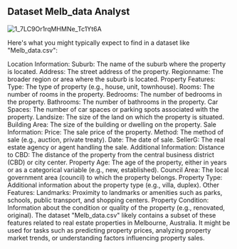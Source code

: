 ## **Dataset Melb_data Analyst**
![1_7LC9Or1rqMHMNe_Tc1Yt6A](https://github.com/HMPratama/Data_vis_Property_dataset_Melb/assets/160452771/6d529123-917c-49a8-9498-fdfbe81e1c5d)



Here's what you might typically expect to find in a dataset like "Melb_data.csv":

Location Information:
Suburb: The name of the suburb where the property is located.
Address: The street address of the property.
Regionname: The broader region or area where the suburb is located.
Property Features:
Type: The type of property (e.g., house, unit, townhouse).
Rooms: The number of rooms in the property.
Bedrooms: The number of bedrooms in the property.
Bathrooms: The number of bathrooms in the property.
Car Spaces: The number of car spaces or parking spots associated with the property.
Landsize: The size of the land on which the property is situated.
Building Area: The size of the building or dwelling on the property.
Sale Information:
Price: The sale price of the property.
Method: The method of sale (e.g., auction, private treaty).
Date: The date of sale.
SellerG: The real estate agency or agent handling the sale.
Additional Information:
Distance to CBD: The distance of the property from the central business district (CBD) or city center.
Property Age: The age of the property, either in years or as a categorical variable (e.g., new, established).
Council Area: The local government area (council) to which the property belongs.
Property Type: Additional information about the property type (e.g., villa, duplex).
Other Features:
Landmarks: Proximity to landmarks or amenities such as parks, schools, public transport, and shopping centers.
Property Condition: Information about the condition or quality of the property (e.g., renovated, original).
The dataset "Melb_data.csv" likely contains a subset of these features related to real estate properties in Melbourne, Australia. It might be used for tasks such as predicting property prices, analyzing property market trends, or understanding factors influencing property sales.
